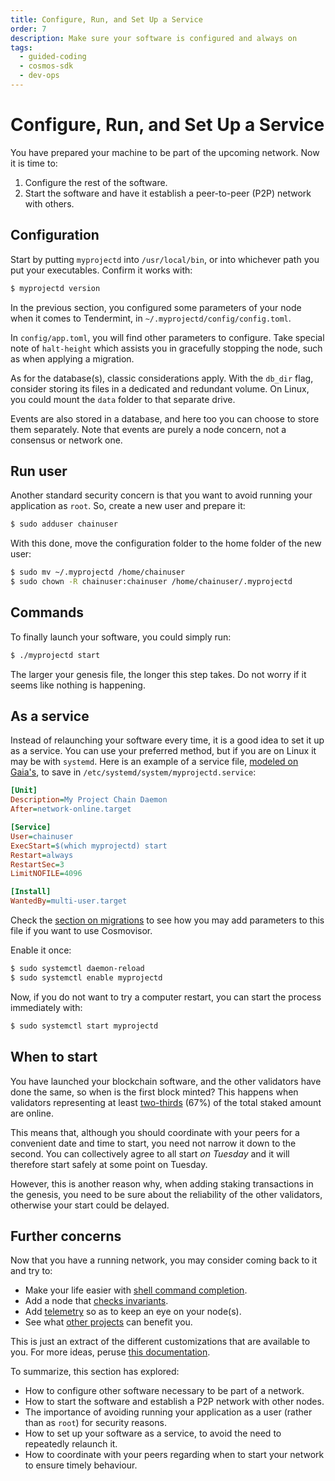 ```yaml
---
title: Configure, Run, and Set Up a Service
order: 7
description: Make sure your software is configured and always on
tags:
  - guided-coding
  - cosmos-sdk
  - dev-ops
---
```


# Configure, Run, and Set Up a Service

You have prepared your machine to be part of the upcoming network. Now it is time to:

1. Configure the rest of the software.
2. Start the software and have it establish a peer-to-peer (P2P) network with others.

## Configuration

Start by putting `myprojectd` into `/usr/local/bin`, or into whichever path you put your executables. Confirm it works with:

```sh
$ myprojectd version
```

In the previous section, you configured some parameters of your node when it comes to Tendermint, in `~/.myprojectd/config/config.toml`.

In `config/app.toml`, you will find other parameters to configure. Take special note of `halt-height` which assists you in gracefully stopping the node, such as when applying a migration.

As for the database(s), classic considerations apply. With the `db_dir` flag, consider storing its files in a dedicated and redundant volume. On Linux, you could mount the `data` folder to that separate drive.

Events are also stored in a database, and here too you can choose to store them separately. Note that events are purely a node concern, not a consensus or network one.

## Run user

Another standard security concern is that you want to avoid running your application as `root`. So, create a new user and prepare it:

```sh
$ sudo adduser chainuser
```

With this done, move the configuration folder to the home folder of the new user:

```sh
$ sudo mv ~/.myprojectd /home/chainuser
$ sudo chown -R chainuser:chainuser /home/chainuser/.myprojectd
```

## Commands

To finally launch your software, you could simply run:

```sh
$ ./myprojectd start
```

The larger your genesis file, the longer this step takes. Do not worry if it seems like nothing is happening.

## As a service

Instead of relaunching your software every time, it is a good idea to set it up as a service. You can use your preferred method, but if you are on Linux it may be with `systemd`. Here is an example of a service file, [modeled on Gaia's](https://hub.cosmos.network/main/hub-tutorials/join-mainnet.html#running-via-background-process), to save in `/etc/systemd/system/myprojectd.service`:

```ini
[Unit]
Description=My Project Chain Daemon
After=network-online.target

[Service]
User=chainuser
ExecStart=$(which myprojectd) start
Restart=always
RestartSec=3
LimitNOFILE=4096

[Install]
WantedBy=multi-user.target
```

Check the [section on migrations](./7-migration.md) to see how you may add parameters to this file if you want to use Cosmovisor.

Enable it once:

```sh
$ sudo systemctl daemon-reload
$ sudo systemctl enable myprojectd
```

Now, if you do not want to try a computer restart, you can start the process immediately with:

```sh
$ sudo systemctl start myprojectd
```

## When to start

You have launched your blockchain software, and the other validators have done the same, so when is the first block minted? This happens when validators representing at least [two-thirds](https://hub.cosmos.network/main/resources/genesis.html#genesis-transactions) (67%) of the total staked amount are online.

This means that, although you should coordinate with your peers for a convenient date and time to start, you need not narrow it down to the second. You can collectively agree to all start _on Tuesday_ and it will therefore start safely at some point on Tuesday.

However, this is another reason why, when adding staking transactions in the genesis, you need to be sure about the reliability of the other validators, otherwise your start could be delayed.

## Further concerns

Now that you have a running network, you may consider coming back to it and try to:

* Make your life easier with [shell command completion](https://hub.cosmos.network/main/hub-tutorials/gaiad.html#shells-completion-scripts).
* Add a node that [checks invariants](https://hub.cosmos.network/main/hub-tutorials/join-mainnet.html#verify-mainnet).
* Add [telemetry](https://docs.cosmos.network/main/core/telemetry.html) so as to keep an eye on your node(s).
* See what [other projects](https://github.com/cosmos/awesome-cosmos) can benefit you.

This is just an extract of the different customizations that are available to you. For more ideas, peruse [this documentation](https://hub.cosmos.network/main/hub-tutorials/join-mainnet.html).

<HighlightBox type="synopsis">

To summarize, this section has explored:

* How to configure other software necessary to be part of a network.
* How to start the software and establish a P2P network with other nodes.
* The importance of avoiding running your application as a user (rather than as `root`) for security reasons.
* How to set up your software as a service, to avoid the need to repeatedly relaunch it.
* How to coordinate with your peers regarding when to start your network to ensure timely behaviour.

</HighlightBox>

<!--

E2E:
https://github.com/tendermint/tendermint/tree/main/test/e2e
https://github.com/hyphacoop/cosmos-ansible/

-->
